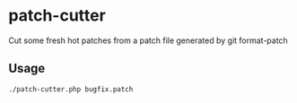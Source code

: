 # patch-cutter

Cut some fresh hot patches from a patch file generated by git format-patch

## Usage

```shell
./patch-cutter.php bugfix.patch
```